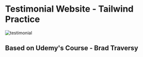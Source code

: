 # Testimonial Website - Tailwind Practice
![testimonial](https://user-images.githubusercontent.com/99738621/190853508-46a6f7d3-4cbd-4ae6-8fe1-79b752da1495.png)

## Based on Udemy's Course -  Brad Traversy
